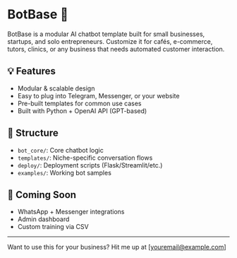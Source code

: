 # BotBase 🤖

BotBase is a modular AI chatbot template built for small businesses, startups, and solo entrepreneurs. Customize it for cafés, e-commerce, tutors, clinics, or any business that needs automated customer interaction.

## 💡 Features
- Modular & scalable design
- Easy to plug into Telegram, Messenger, or your website
- Pre-built templates for common use cases
- Built with Python + OpenAI API (GPT-based)

## 📁 Structure
- `bot_core/`: Core chatbot logic
- `templates/`: Niche-specific conversation flows
- `deploy/`: Deployment scripts (Flask/Streamlit/etc.)
- `examples/`: Working bot samples

## 🚀 Coming Soon
- WhatsApp + Messenger integrations
- Admin dashboard
- Custom training via CSV

---

Want to use this for your business? Hit me up at [youremail@example.com]
